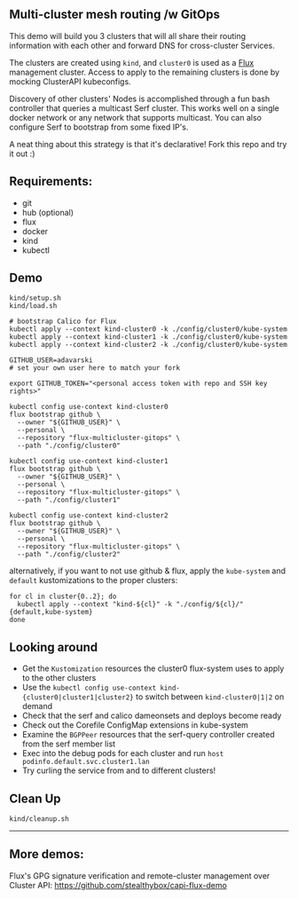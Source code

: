 ## Multi-cluster mesh routing /w GitOps
This demo will build you 3 clusters that will all
share their routing information with each other and
forward DNS for cross-cluster Services.

The clusters are created using `kind`, and
`cluster0` is used as a [Flux](https://fluxcd.io) management cluster.
Access to apply to the remaining clusters is done by mocking ClusterAPI kubeconfigs.

Discovery of other clusters' Nodes is accomplished through
a fun bash controller that queries a multicast Serf cluster.
This works well on a single docker network or any network that supports multicast.
You can also configure Serf to bootstrap from some fixed IP's.

A neat thing about this strategy is that it's declarative!
Fork this repo and try it out :)

## Requirements:
   - git
   - hub (optional)
   - flux
   - docker
   - kind
   - kubectl

## Demo

```shell
kind/setup.sh
kind/load.sh

# bootstrap Calico for Flux
kubectl apply --context kind-cluster0 -k ./config/cluster0/kube-system
kubectl apply --context kind-cluster1 -k ./config/cluster0/kube-system
kubectl apply --context kind-cluster2 -k ./config/cluster0/kube-system

GITHUB_USER=adavarski
# set your own user here to match your fork

export GITHUB_TOKEN="<personal access token with repo and SSH key rights>"

kubectl config use-context kind-cluster0
flux bootstrap github \
  --owner "${GITHUB_USER}" \
  --personal \
  --repository "flux-multicluster-gitops" \
  --path "./config/cluster0"

kubectl config use-context kind-cluster1
flux bootstrap github \
  --owner "${GITHUB_USER}" \
  --personal \
  --repository "flux-multicluster-gitops" \
  --path "./config/cluster1"

kubectl config use-context kind-cluster2
flux bootstrap github \
  --owner "${GITHUB_USER}" \
  --personal \
  --repository "flux-multicluster-gitops" \
  --path "./config/cluster2"
```
alternatively, if you want to not use github & flux, apply the `kube-system` and `default` kustomizations to the proper clusters:
```shell
for cl in cluster{0..2}; do
  kubectl apply --context "kind-${cl}" -k "./config/${cl}/"{default,kube-system}
done
```

## Looking around
- Get the `Kustomization` resources the cluster0 flux-system uses to apply to the other clusters
- Use the `kubectl config use-context kind-{cluster0|cluster1|cluster2}` to switch between `kind-cluster0|1|2` on demand
- Check that the serf and calico dameonsets and deploys become ready
- Check out the Corefile ConfigMap extensions in kube-system
- Examine the `BGPPeer` resources that the serf-query controller created from the serf member list
- Exec into the debug pods for each cluster and run `host podinfo.default.svc.cluster1.lan`
- Try curling the service from and to different clusters!


## Clean Up
```shell
kind/cleanup.sh
```

____


## More demos:
Flux's GPG signature verification and remote-cluster management over Cluster API: https://github.com/stealthybox/capi-flux-demo
